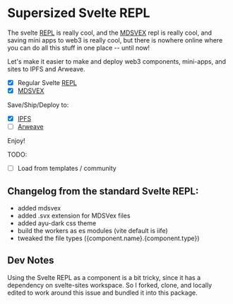 # Supersized Svelte REPL

The svelte [REPL](https://svelte.dev/repl) is really cool, and the [MDSVEX](https://mdsvex.com/playground) repl is really cool, and saving mini apps to web3 is really cool, but there is nowhere online where you can do all this stuff in one place -- until now!

Let's make it easier to make and deploy web3 components, mini-apps, and sites to IPFS and Arweave.

- [x] Regular Svelte [REPL](https://svelte.dev/repl)
- [x] [MDSVEX](https://mdsvex.com/playground)

Save/Ship/Deploy to:

- [x] [IPFS](https://ipfs.io/)
- [ ] [Arweave](https://www.arweave.org/)

Enjoy!

TODO:

- [ ] Load from templates / community

## Changelog from the standard Svelte REPL:

- added mdsvex
- added .svx extension for MDSVex files
- added ayu-dark css theme
- build the workers as es modules (vite default is iife)
- tweaked the file types ({component.name}.{component.type})

## Dev Notes

Using the Svelte REPL as a component is a bit tricky, since it has a dependency on svelte-sites workspace. So I forked, clone, and locally edited to work around this issue and bundled it into this package.
